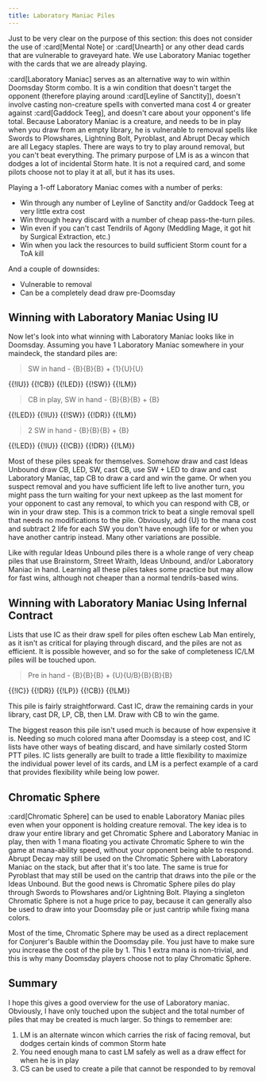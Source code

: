 ```yaml
---
title: Laboratory Maniac Piles
---
```


Just to be very clear on the purpose of this section: this does not consider the
use of :card[Mental Note] or :card[Unearth] or any other dead cards that are vulnerable to
graveyard hate. We use Laboratory Maniac together with the cards that we are
already playing.

:card[Laboratory Maniac] serves as an alternative way to win within Doomsday Storm
combo. It is a win condition that doesn't target the opponent (therefore playing
around :card[Leyline of Sanctity]), doesn't involve casting non-creature spells
with converted mana cost 4 or greater against :card[Gaddock Teeg], and doesn't care
about your opponent's life total. Because Laboratory Maniac is a creature, and
needs to be in play when you draw from an empty library, he is vulnerable to
removal spells like Swords to Plowshares, Lightning Bolt, Pyroblast, and Abrupt
Decay which are all Legacy staples. There are ways to try to play around
removal, but you can't beat everything. The primary purpose of LM is as a wincon
that dodges a lot of incidental Storm hate. It is not a required card, and some
pilots choose not to play it at all, but it has its uses.

Playing a 1-off Laboratory Maniac comes with a number of perks:

- Win through any number of Leyline of Sanctity and/or Gaddock Teeg at very
  little extra cost
- Win through heavy discard with a number of cheap pass-the-turn piles.
- Win even if you can't cast Tendrils of Agony (Meddling Mage, it got hit by
  Surgical Extraction, etc.)
- Win when you lack the resources to build sufficient Storm count for a ToA
  kill

And a couple of downsides:

- Vulnerable to removal
- Can be a completely dead draw pre-Doomsday

## Winning with Laboratory Maniac Using IU

Now let's look into what winning with Laboratory Maniac looks like in Doomsday.
Assuming you have 1 Laboratory Maniac somewhere in your maindeck, the standard
piles are:

> SW in hand - {B}{B}{B} + {1}{U}{U}

<row variant="pile">{{!IU}} {{!CB}} {{!LED}} {{!SW}} {{!LM}}</row>

> CB in play, SW in hand - {B}{B}{B} + {B}

<row variant="pile">{{!LED}} {{!IU}} {{!SW}} {{!DR}} {{!LM}}</row>

> 2 SW in hand - {B}{B}{B} + {B}

<row variant="pile">{{!LED}} {{!IU}} {{!CB}} {{!DR}} {{!LM}}</row>

Most of these piles speak for themselves. Somehow draw and cast Ideas Unbound
draw CB, LED, SW, cast CB, use SW + LED to draw and cast Laboratory Maniac, tap
CB to draw a card and win the game. Or when you suspect removal and you have
sufficient life left to live another turn, you might pass the turn waiting for
your next upkeep as the last moment for your opponent to cast any removal, to
which you can respond with CB, or win in your draw step. This is a common trick
to beat a single removal spell that needs no modifications to the pile.
Obviously, add {U} to the mana cost and subtract 2 life for each SW you don't
have enough life for or when you have another cantrip instead. Many other
variations are possible.

Like with regular Ideas Unbound piles there is a whole range of very cheap piles
that use Brainstorm, Street Wraith, Ideas Unbound, and/or Laboratory Maniac in
hand. Learning all these piles takes some practice but may allow for fast wins,
although not cheaper than a normal tendrils-based wins.

## Winning with Laboratory Maniac Using Infernal Contract

Lists that use IC as their draw spell for piles often eschew Lab Man entirely,
as it isn't as critical for playing through discard, and the piles are not as
efficient. It is possible however, and so for the sake of completeness IC/LM
piles will be touched upon.

> Pre in hand - {B}{B}{B} + {U}{U/B}{B}{B}{B}

<row variant="pile">{{!IC}} {{!DR}} {{!LP}} {{!CB}} {{!LM}}</row>

This pile is fairly straightforward. Cast IC, draw the remaining cards in your
library, cast DR, LP, CB, then LM. Draw with CB to win the game.

The biggest reason this pile isn't used much is because of how expensive it is.
Needing so much colored mana after Doomsday is a steep cost, and IC lists have
other ways of beating discard, and have similarly costed Storm PTT piles. IC
lists generally are built to trade a little flexibility to maximize the
individual power level of its cards, and LM is a perfect example of a card that
provides flexibility while being low power.

## Chromatic Sphere

:card[Chromatic Sphere] can be used to enable Laboratory Maniac piles even when your
opponent is holding creature removal. The key idea is to draw your entire
library and get Chromatic Sphere and Laboratory Maniac in play, then with 1 mana
floating you activate Chromatic Sphere to win the game at mana-ability speed,
without your opponent being able to respond. Abrupt Decay may still be used on
the Chromatic Sphere with Laboratory Maniac on the stack, but after that it's
too late. The same is true for Pyroblast that may still be used on the cantrip
that draws into the pile or the Ideas Unbound. But the good news is Chromatic
Sphere piles do play through Swords to Plowshares and/or Lightning Bolt. Playing
a singleton Chromatic Sphere is not a huge price to pay, because it can
generally also be used to draw into your Doomsday pile or just cantrip while
fixing mana colors.

Most of the time, Chromatic Sphere may be used as a direct replacement for
Conjurer's Bauble within the Doomsday pile. You just have to make sure you
increase the cost of the pile by 1. This 1 extra mana is non-trivial, and this
is why many Doomsday players choose not to play Chromatic Sphere.

## Summary

I hope this gives a good overview for the use of Laboratory maniac.  
Obviously, I have only touched upon the subject and the total number of piles
that may be created is much larger. So things to remember are:

1. LM is an alternate wincon which carries the risk of facing removal, but
   dodges certain kinds of common Storm hate
2. You need enough mana to cast LM safely as well as a draw effect for when he
   is in play
4. CS can be used to create a pile that cannot be responded to by removal
